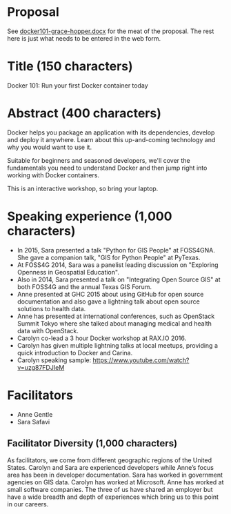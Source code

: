 # Proposal
See [docker101-grace-hopper.docx](docker101-grace-hopper.docx) for the meat of the proposal. The rest here is just what needs to be entered in the web form.

# Title (150 characters)
Docker 101: Run your first Docker container today

# Abstract (400 characters)
Docker helps you package an application with its dependencies, develop and deploy it anywhere. Learn about this up-and-coming technology and why you would want to use it.

Suitable for beginners and seasoned developers, we'll cover the fundamentals you need to understand Docker and then jump right into working with Docker containers.

This is an interactive workshop, so bring your laptop.

# Speaking experience (1,000 characters)
* In 2015, Sara presented a talk "Python for GIS People" at FOSS4GNA. She gave a companion talk, "GIS for Python People" at PyTexas.
* At FOSS4G 2014, Sara was a panelist leading discussion on "Exploring Openness in Geospatial Education".
* Also in 2014, Sara presented a talk on "Integrating Open Source GIS" at both FOSS4G and the annual Texas GIS Forum.
* Anne presented at GHC 2015 about using GitHub for open source documentation and also gave a lightning talk about open source solutions to health data.
* Anne has presented at international conferences, such as OpenStack Summit Tokyo where she talked about managing medical and health data with OpenStack.
* Carolyn co-lead a 3 hour Docker workshop at RAX.IO 2016.
* Carolyn has given multiple lightning talks at local meetups, providing a quick introduction to Docker and Carina.
* Carolyn speaking sample: https://www.youtube.com/watch?v=uzg87FDJIeM

# Facilitators
* Anne Gentle
* Sara Safavi

## Facilitator Diversity (1,000 characters)
As facilitators, we come from different geographic regions of the United States. Carolyn and Sara are experienced developers while Anne’s focus area has been in developer documentation. Sara has worked in government agencies on GIS data. Carolyn has worked at Microsoft. Anne has worked at small software companies. The three of us have shared an employer but have a wide breadth and depth of experiences which bring us to this point in our careers.
